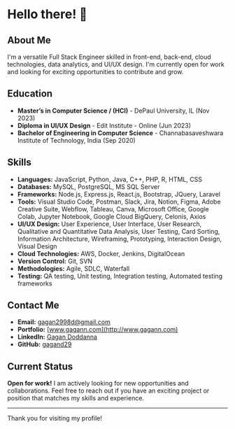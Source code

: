 # Hello there! 👋

## About Me
I'm a versatile Full Stack Engineer skilled in front-end, back-end, cloud technologies, data analytics, and UI/UX design. I'm currently open for work and looking for exciting opportunities to contribute and grow.

## Education
- **Master’s in Computer Science / (HCI)** - DePaul University, IL (Nov 2023)
- **Diploma in UI/UX Design** - Edit Institute - Online (Jun 2023)
- **Bachelor of Engineering in Computer Science** - Channabasaveshwara Institute of Technology, India (Sep 2020)

## Skills
- **Languages:** JavaScript, Python, Java, C++, PHP, R, HTML, CSS
- **Databases:** MySQL, PostgreSQL, MS SQL Server
- **Frameworks:** Node.js, Express.js, React.js, Bootstrap, JQuery, Laravel
- **Tools:** Visual Studio Code, Postman, Slack, Jira, Notion, Figma, Adobe Creative Suite, Webflow, Tableau, Canva, Microsoft Office, Google Colab, Jupyter Notebook, Google Cloud BigQuery, Celonis, Axios
- **UI/UX Design:** User Experience, User Interface, User Research, Qualitative and Quantitative Data Analysis, User Testing, Card Sorting, Information Architecture, Wireframing, Prototyping, Interaction Design, Visual Design
- **Cloud Technologies:** AWS, Docker, Jenkins, DigitalOcean
- **Version Control:** Git, SVN
- **Methodologies:** Agile, SDLC, Waterfall
- **Testing:** QA testing, Unit testing, Integration testing, Automated testing frameworks

## Contact Me
- **Email:** [gagan2998d@gmail.com](mailto:gagan2998d@gmail.com)
- **Portfolio:** [www.gagann.com](http://www.gagann.com)
- **LinkedIn:** [Gagan Doddanna](https://www.linkedin.com/in/gagan-doddanna-326988135)
- **GitHub:** [gagand29](https://github.com/gagand29)

## Current Status
**Open for work!** I am actively looking for new opportunities and collaborations. Feel free to reach out if you have an exciting project or position that matches my skills and experience.

---

Thank you for visiting my profile!
